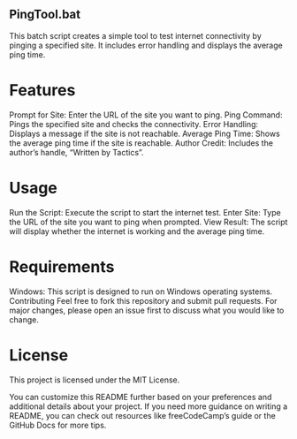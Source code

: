 ## PingTool.bat
This batch script creates a simple tool to test internet connectivity by pinging a specified site. It includes error handling and displays the average ping time.

# Features
Prompt for Site: Enter the URL of the site you want to ping.
Ping Command: Pings the specified site and checks the connectivity.
Error Handling: Displays a message if the site is not reachable.
Average Ping Time: Shows the average ping time if the site is reachable.
Author Credit: Includes the author’s handle, “Written by Tactics”.
# Usage
Run the Script: Execute the script to start the internet test.
Enter Site: Type the URL of the site you want to ping when prompted.
View Result: The script will display whether the internet is working and the average ping time.

# Requirements
Windows: This script is designed to run on Windows operating systems.
Contributing
Feel free to fork this repository and submit pull requests. For major changes, please open an issue first to discuss what you would like to change.

# License
This project is licensed under the MIT License.

You can customize this README further based on your preferences and additional details about your project. If you need more guidance on writing a README, you can check out resources like freeCodeCamp’s guide or the GitHub Docs for more tips.
